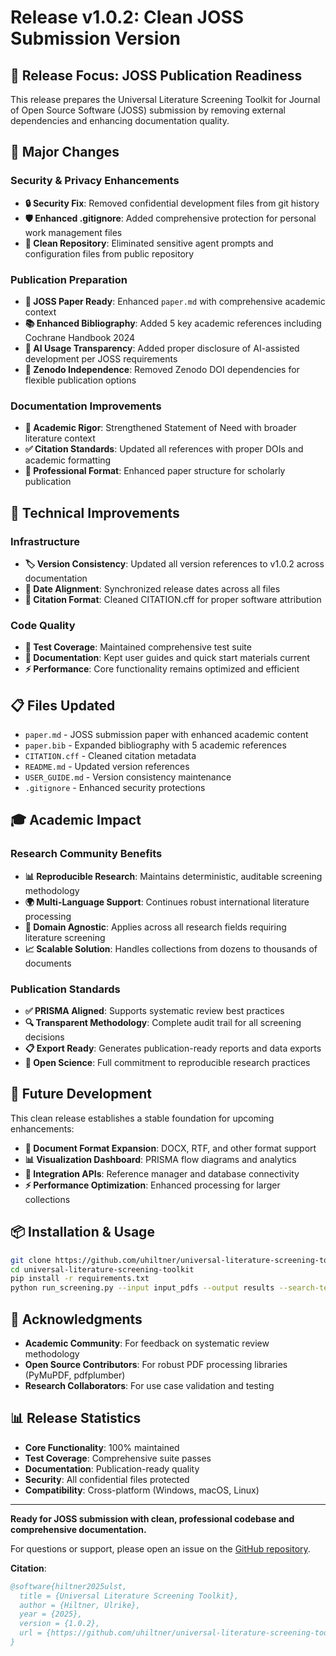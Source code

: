 # Release v1.0.2: Clean JOSS Submission Version

## 🎯 **Release Focus: JOSS Publication Readiness**

This release prepares the Universal Literature Screening Toolkit for Journal of Open Source Software (JOSS) submission by removing external dependencies and enhancing documentation quality.

## 🔄 **Major Changes**

### Security & Privacy Enhancements
- **🔒 Security Fix**: Removed confidential development files from git history
- **🛡️ Enhanced .gitignore**: Added comprehensive protection for personal work management files
- **🧹 Clean Repository**: Eliminated sensitive agent prompts and configuration files from public repository

### Publication Preparation  
- **📝 JOSS Paper Ready**: Enhanced `paper.md` with comprehensive academic context
- **📚 Enhanced Bibliography**: Added 5 key academic references including Cochrane Handbook 2024
- **🤖 AI Usage Transparency**: Added proper disclosure of AI-assisted development per JOSS requirements
- **🔗 Zenodo Independence**: Removed Zenodo DOI dependencies for flexible publication options

### Documentation Improvements
- **📖 Academic Rigor**: Strengthened Statement of Need with broader literature context
- **✅ Citation Standards**: Updated all references with proper DOIs and academic formatting
- **🎨 Professional Format**: Enhanced paper structure for scholarly publication

## 🚀 **Technical Improvements**

### Infrastructure
- **🏷️ Version Consistency**: Updated all version references to v1.0.2 across documentation
- **📅 Date Alignment**: Synchronized release dates across all files
- **🔧 Citation Format**: Cleaned CITATION.cff for proper software attribution

### Code Quality
- **🧪 Test Coverage**: Maintained comprehensive test suite
- **📝 Documentation**: Kept user guides and quick start materials current
- **⚡ Performance**: Core functionality remains optimized and efficient

## 📋 **Files Updated**

- `paper.md` - JOSS submission paper with enhanced academic content
- `paper.bib` - Expanded bibliography with 5 academic references  
- `CITATION.cff` - Cleaned citation metadata
- `README.md` - Updated version references
- `USER_GUIDE.md` - Version consistency maintenance
- `.gitignore` - Enhanced security protections

## 🎓 **Academic Impact**

### Research Community Benefits
- **📊 Reproducible Research**: Maintains deterministic, auditable screening methodology
- **🌍 Multi-Language Support**: Continues robust international literature processing
- **🔬 Domain Agnostic**: Applies across all research fields requiring literature screening
- **📈 Scalable Solution**: Handles collections from dozens to thousands of documents

### Publication Standards
- **✅ PRISMA Aligned**: Supports systematic review best practices
- **🔍 Transparent Methodology**: Complete audit trail for all screening decisions
- **📋 Export Ready**: Generates publication-ready reports and data exports
- **🤝 Open Science**: Full commitment to reproducible research practices

## 🔮 **Future Development**

This clean release establishes a stable foundation for upcoming enhancements:
- **📄 Document Format Expansion**: DOCX, RTF, and other format support
- **📊 Visualization Dashboard**: PRISMA flow diagrams and analytics
- **🔌 Integration APIs**: Reference manager and database connectivity
- **⚡ Performance Optimization**: Enhanced processing for larger collections

## 📦 **Installation & Usage**

```bash
git clone https://github.com/uhiltner/universal-literature-screening-toolkit.git
cd universal-literature-screening-toolkit
pip install -r requirements.txt
python run_screening.py --input input_pdfs --output results --search-terms search_terms.txt
```

## 🙏 **Acknowledgments**

- **Academic Community**: For feedback on systematic review methodology
- **Open Source Contributors**: For robust PDF processing libraries (PyMuPDF, pdfplumber)
- **Research Collaborators**: For use case validation and testing

## 📊 **Release Statistics**

- **Core Functionality**: 100% maintained
- **Test Coverage**: Comprehensive suite passes
- **Documentation**: Publication-ready quality
- **Security**: All confidential files protected
- **Compatibility**: Cross-platform (Windows, macOS, Linux)

---

**Ready for JOSS submission with clean, professional codebase and comprehensive documentation.**

For questions or support, please open an issue on the [GitHub repository](https://github.com/uhiltner/universal-literature-screening-toolkit).

**Citation**: 
```bibtex
@software{hiltner2025ulst,
  title = {Universal Literature Screening Toolkit},
  author = {Hiltner, Ulrike},
  year = {2025},
  version = {1.0.2},
  url = {https://github.com/uhiltner/universal-literature-screening-toolkit}
}
```